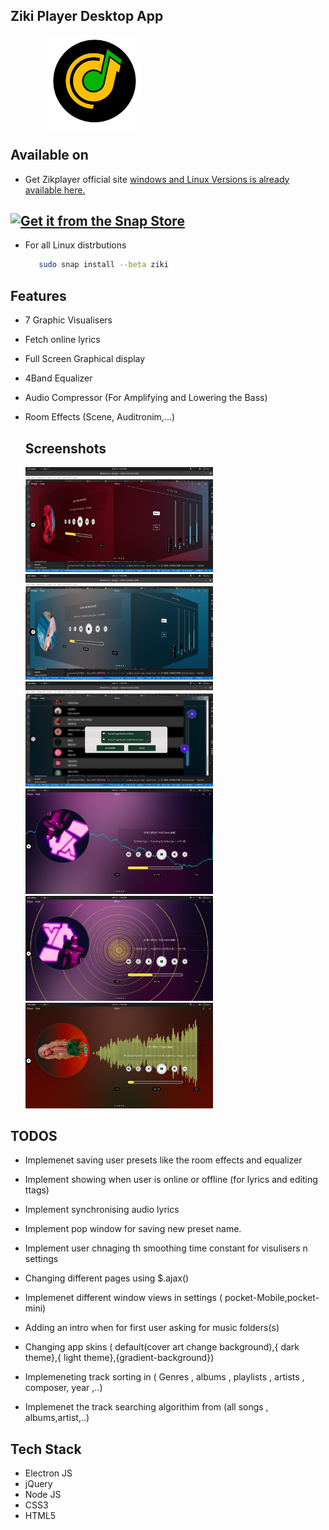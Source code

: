 ## Ziki Player Desktop App
<img src="./images/zik.png" style="justify-content:center!important;align-items:center; display:flex; flex-direction:column; position:sticky; left:30%;" width="150" style=""/>

## Available on
 - Get Zikplayer official site [windows and Linux Versions is already available here.](https://official-zikplayer-site.herokuapp.com)
## [![Get it from the Snap Store](https://snapcraft.io/static/images/badges/en/snap-store-black.svg)](https://snapcraft.io/ziki)
 - For all Linux distrbutions
    ```bash
       sudo snap install --beta ziki 
    ```
## Features
- 7 Graphic Visualisers
- Fetch online lyrics
- Full Screen Graphical display
- 4Band Equalizer
- Audio Compressor (For Amplifying and Lowering the Bass)
- Room Effects (Scene, Auditronim,...)

  ## Screenshots
  <img src="./build/Screenshot from 2021-09-21 18-59-36 (copy).png" width="300">              
  <img src="./build/Screenshot from 2021-09-21 19-00-49 (copy).png" width="300">              
  <img src="./build/Screenshot from 2021-09-21 19-01-42.png" width="300">   
  <img src="./build/Screenshot from 2021-09-21 19-03-08.png" width="300">              
  <img src="./build/Screenshot from 2021-09-21 19-03-21.png" width="300">              
  <img src="./build/Screenshot from 2021-09-21 19-03-42.png" width="300">              
             

## TODOS
-   Implemenet saving user presets like  the room effects and equalizer

- Implement showing when user is online or offline (for lyrics and editing ttags)
    
- Implement synchronising audio lyrics
    
-  Implement pop window for saving new preset name.
-  Implement user chnaging th smoothing time constant for visulisers n settings
     
- Changing different pages using $.ajax()
    
-  Implemenet different window views in settings ( pocket-Mobile,pocket-mini)
- Adding an intro when for first user asking for music folders(s)

-  Changing app skins ( default(cover art change background),{ dark theme},{ light theme},{gradient-background})

- Implemeneting track sorting in ( Genres , albums , playlists , artists , composer, year ,..)

- Implemenet the track searching algorithim from (all songs , albums,artist,..)

## Tech Stack 
- Electron JS
- jQuery
- Node JS
- CSS3
- HTML5


